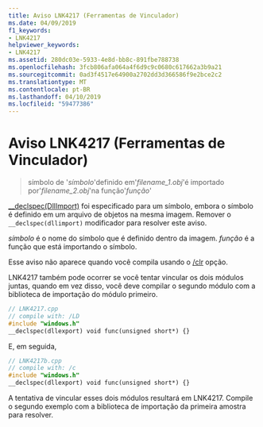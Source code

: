 ```yaml
---
title: Aviso LNK4217 (Ferramentas de Vinculador)
ms.date: 04/09/2019
f1_keywords:
- LNK4217
helpviewer_keywords:
- LNK4217
ms.assetid: 280dc03e-5933-4e8d-bb8c-891fbe788738
ms.openlocfilehash: 3fcb806afa064a4f6d9c9c0680c617662a3b9a21
ms.sourcegitcommit: 0ad3f4517e64900a2702dd3d366586f9e2bce2c2
ms.translationtype: MT
ms.contentlocale: pt-BR
ms.lasthandoff: 04/10/2019
ms.locfileid: "59477386"
---
```

# <a name="linker-tools-warning-lnk4217"></a>Aviso LNK4217 (Ferramentas de Vinculador)

> símbolo de '*símbolo*'definido em'*filename_1.obj*'é importado por'*filename_2.obj*'na função'*função*'

[__declspec(DllImport)](../../cpp/dllexport-dllimport.md) foi especificado para um símbolo, embora o símbolo é definido em um arquivo de objetos na mesma imagem. Remover o `__declspec(dllimport)` modificador para resolver este aviso.

*símbolo* é o nome do símbolo que é definido dentro da imagem. *função* é a função que está importando o símbolo.

Esse aviso não aparece quando você compila usando o [/clr](../../build/reference/clr-common-language-runtime-compilation.md) opção.

LNK4217 também pode ocorrer se você tentar vincular os dois módulos juntas, quando em vez disso, você deve compilar o segundo módulo com a biblioteca de importação do módulo primeiro.

```cpp
// LNK4217.cpp
// compile with: /LD
#include "windows.h"
__declspec(dllexport) void func(unsigned short*) {}
```

E, em seguida,

```cpp
// LNK4217b.cpp
// compile with: /c
#include "windows.h"
__declspec(dllexport) void func(unsigned short*) {}
```

A tentativa de vincular esses dois módulos resultará em LNK4217. Compile o segundo exemplo com a biblioteca de importação da primeira amostra para resolver.